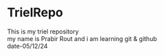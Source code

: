 # TrielRepo
This is my triel repository <br>
my name is Prabir Rout and i am learning git & github<br> 
date-05/12/24<br>
